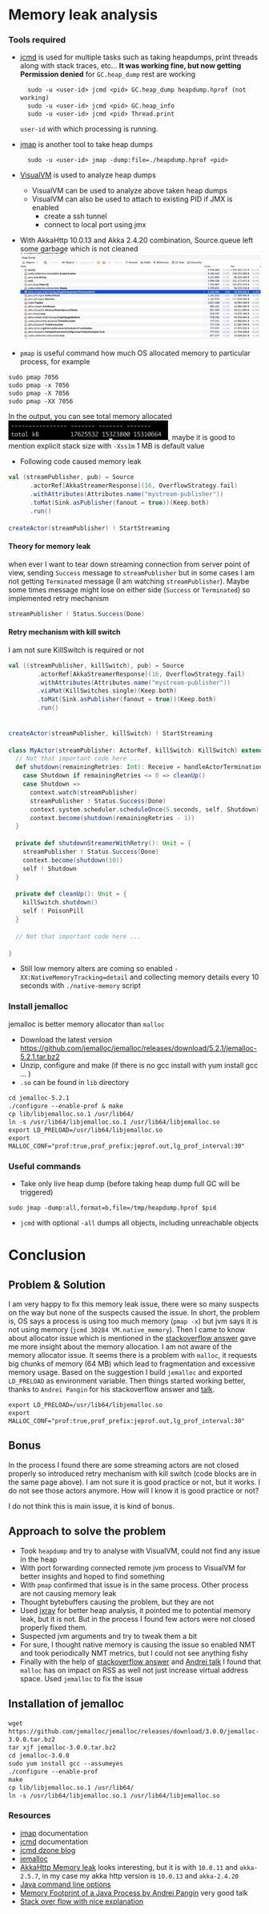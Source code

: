 # Memory leak analysis

### Tools required

- [jcmd](https://docs.oracle.com/javase/8/docs/technotes/guides/troubleshoot/tooldescr006.html) is used for multiple tasks
  such as taking heapdumps, print threads along with stack traces, etc... 
  __It was working fine, but now getting Permission denied__ for `GC.heap_dump` rest are working
  
  ```
    sudo -u <user-id> jcmd <pid> GC.heap_dump heapdump.hprof (not working)
    sudo -u <user-id> jcmd <pid> GC.heap_info
    sudo -u <user-id> jcmd <pid> Thread.print
  ```
  `user-id` with which processing is running.
  
- [jmap](https://docs.oracle.com/javase/7/docs/technotes/tools/share/jmap.html) is another tool to take heap dumps
  
  ```
    sudo -u <user-id> jmap -dump:file=./heapdump.hprof <pid>
  ```

- [VisualVM](https://visualvm.github.io/) is used to analyze heap dumps
  - VisualVM can be used to analyze above taken heap dumps 
  - VisualVM can also be used to attach to existing PID if JMX is enabled
     - create a ssh tunnel
     - connect to local port using jmx


- With AkkaHttp 10.0.13 and Akka 2.4.20 combination, Source.queue left some garbage which is not cleaned ![img.png](visualvm.png)

- `pmap` is useful command how much OS allocated memory to particular process, for example 

```shell
sudo pmap 7056
sudo pmap -x 7056
sudo pmap -X 7056
sudo pmap -XX 7056
```
In the output, you can see total memory allocated ![img.png](img.png), maybe it is good to mention explicit stack size with 
`-Xss1m` 1 MB is default value

- Following code caused memory leak

```scala
val (streamPublisher, pub) = Source
      .actorRef[AkkaStreamerResponse](16, OverflowStrategy.fail)
      .withAttributes(Attributes.name("mystream-publisher"))
      .toMat(Sink.asPublisher(fanout = true))(Keep.both)
      .run()

createActor(streamPublisher) ! StartStreaming
```

#### Theory for memory leak

when ever I want to tear down streaming connection from server point of view, sending `Success` message to `streamPublisher`
but in some cases I am not getting `Terminated` message (I am watching `streamPublisher`). Maybe some times message might lose 
on either side (`Success` or `Terminated`) so implemented retry mechanism

```scala
streamPublisher ! Status.Success(Done)
```

#### Retry mechanism with kill switch

I am not sure KillSwitch is required or not

```scala
val ((streamPublisher, killSwitch), pub) = Source
        .actorRef[AkkaStreamerResponse](16, OverflowStrategy.fail)
        .withAttributes(Attributes.name("mystream-publisher"))
        .viaMat(KillSwitches.single)(Keep.both)
        .toMat(Sink.asPublisher(fanout = true))(Keep.both)
        .run()


createActor(streamPublisher, killSwitch) ! StartStreaming

class MyActor(streamPublisher: ActorRef, killSwitch: KillSwitch) extends Actor {
  // Not that important code here ...
  def shutdown(remainingRetries: Int): Receive = handleActorTerminations orElse {
    case Shutdown if remainingRetries <= 0 => cleanUp()
    case Shutdown =>
      context.watch(streamPublisher)
      streamPublisher ! Status.Success(Done)
      context.system.scheduler.scheduleOnce(5.seconds, self, Shutdown)
      context.become(shutdown(remainingRetries - 1))
  }

  private def shutdownStreamerWithRetry(): Unit = {
    streamPublisher ! Status.Success(Done)
    context.become(shutdown(10))
    self ! Shutdown
  }

  private def cleanUp(): Unit = {
    killSwitch.shutdown()
    self ! PoisonPill
  }

  // Not that important code here ...
  
}
```

- Still low memory alters are coming so enabled `-XX:NativeMemoryTracking=detail` and collecting memory details every 10 seconds with `./native-memory` script

### Install jemalloc

jemalloc is better memory allocator than `malloc`

- Download the latest version https://github.com/jemalloc/jemalloc/releases/download/5.2.1/jemalloc-5.2.1.tar.bz2
- Unzip, configure and make (if there is no gcc install with yum install gcc ... )
- `.so` can be found in `lib` directory

```shell
cd jemalloc-5.2.1
./configure --enable-prof & make
cp lib/libjemalloc.so.1 /usr/lib64/
ln -s /usr/lib64/libjemalloc.so.1 /usr/lib64/libjemalloc.so
export LD_PRELOAD=/usr/lib64/libjemalloc.so
export MALLOC_CONF="prof:true,prof_prefix:jeprof.out,lg_prof_interval:30"
```

### Useful commands 

- Take only live heap dump (before taking heap dump full GC will be triggered) 

```shell
sudo jmap -dump:all,format=b,file=/tmp/heapdump.hprof $pid
```

- `jcmd` with optional `-all` dumps all objects, including unreachable objects

# Conclusion

## Problem & Solution

I am very happy to fix this memory leak issue, there were so many suspects on the way but none of the suspects caused the issue. 
In short, the problem is, OS says a process is using too much memory (`pmap -x`) but jvm says it is not using 
memory (`jcmd 30284 VM.native_memory`). Then I came to know about allocator issue which is mentioned in the 
[stackoverflow answer](https://stackoverflow.com/questions/53451103/java-using-much-more-memory-than-heap-size-or-size-correctly-docker-memory-limi) 
gave me more insight about the memory allocation. I am not aware of the memory allocator issue. It seems there is a problem with `malloc`, 
it requests big chunks of memory (64 MB) which lead to fragmentation and excessive memory usage. Based on the suggestion I build `jemalloc` and 
exported `LD_PRELOAD` as environment variable. Then things started working better, thanks to `Andrei Pangin` for his stackoverflow answer and [talk](https://vimeo.com/364039638).


```shell
export LD_PRELOAD=/usr/lib64/libjemalloc.so
export MALLOC_CONF="prof:true,prof_prefix:jeprof.out,lg_prof_interval:30"
```

## Bonus 

  In the process I found there are some streaming actors are not closed properly so introduced retry mechanism with kill switch (code blocks are in the same page above). 
I am not sure it is good practice or not, but it works. I do not see those actors anymore. How will I know it is good practice or not?
 
  I do not think this is main issue, it is kind of bonus.

## Approach to solve the problem

- Took `heapdump` and try to analyse with VisualVM, could not find any issue in the heap 
- With port forwarding connected remote jvm process to VisualVM for better insights and hoped to find something 
- With `pmap` confirmed that issue is in the same process. Other process are not causing memory leak
- Thought bytebuffers causing the problem, but they are not
- Used [jxray](https://jxray.com/download) for better heap analysis, it pointed me to potential memory leak, but it is not. 
  But in the process I found few actors were not closed properly fixed them.
- Suspected jvm arguments and try to tweak them a bit
- For sure, I thought native memory is causing the issue so enabled NMT and took periodically NMT metrics, but I could not see anything fishy
- Finally with the help of [stackoverflow answer](https://stackoverflow.com/questions/53451103/java-using-much-more-memory-than-heap-size-or-size-correctly-docker-memory-limi) 
  and [Andrei talk](https://vimeo.com/364039638) I found that `malloc` has on impact on RSS as well not just increase virtual address space. Used `jemalloc` to fix the issue

## Installation of jemalloc

```shell
wget https://github.com/jemalloc/jemalloc/releases/download/3.0.0/jemalloc-3.0.0.tar.bz2
tar xjf jemalloc-3.0.0.tar.bz2
cd jemalloc-3.0.0
sudo yum install gcc --assumeyes
./configure --enable-prof
make
cp lib/libjemalloc.so.1 /usr/lib64/
ln -s /usr/lib64/libjemalloc.so.1 /usr/lib64/libjemalloc.so
```

### Resources

- [jmap](https://docs.oracle.com/en/java/javase/11/tools/jmap.html#GUID-D2340719-82BA-4077-B0F3-2803269B7F41) documentation
- [jcmd](https://docs.oracle.com/en/java/javase/14/docs/specs/man/jcmd.html) documentation
- [jcmd dzone blog](https://dzone.com/articles/jcmd-one-jdk-command-line-tool-to-rule-them-all)
- [jemalloc](https://github.com/jemalloc/jemalloc)
- [AkkaHttp Memory leak](https://github.com/akka/akka-http/issues/1637) looks interesting, but it is with `10.0.11` and 
  `akka-2.5.7`, in my case my akka http version is `10.0.13` and `akka-2.4.20`
- [Java command line options](https://docs.oracle.com/en/java/javase/11/tools/java.html#GUID-3B1CE181-CD30-4178-9602-230B800D4FAE)
- [Memory Footprint of a Java Process by Andrei Pangin](https://vimeo.com/364039638) very good talk
- [Stack over flow with nice explanation](https://stackoverflow.com/questions/53451103/java-using-much-more-memory-than-heap-size-or-size-correctly-docker-memory-limi)
